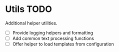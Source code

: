 # Utils TODO

Additional helper utilities.

- [ ] Provide logging helpers and formatting
- [ ] Add common text processing functions
- [ ] Offer helper to load templates from configuration
